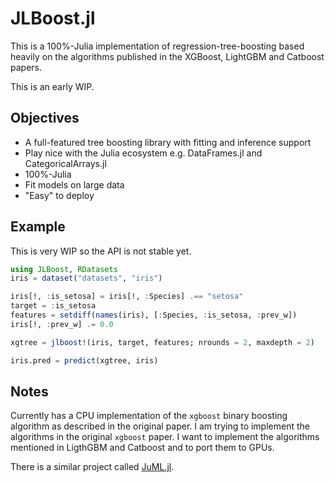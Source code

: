 # JLBoost.jl

This is a 100%-Julia implementation of regression-tree-boosting based heavily on the algorithms published in the XGBoost, LightGBM and Catboost papers.

This is an early WIP.

## Objectives
* A full-featured tree boosting library with fitting and inference support
* Play nice with the Julia ecosystem e.g. DataFrames.jl and CategoricalArrays.jl
* 100%-Julia
* Fit models on large data
* "Easy" to deploy

## Example
This is very WIP so the API is not stable yet.

```julia
using JLBoost, RDatasets
iris = dataset("datasets", "iris")

iris[!, :is_setosa] = iris[!, :Species] .== "setosa"
target = :is_setosa
features = setdiff(names(iris), [:Species, :is_setosa, :prev_w])
iris[!, :prev_w] .= 0.0

xgtree = jlboost!(iris, target, features; nrounds = 2, maxdepth = 2)

iris.pred = predict(xgtree, iris)
```

## Notes

Currently has a CPU implementation of the `xgboost` binary boosting algorithm as described in the original paper. I am trying to implement the algorithms in the original `xgboost` paper. I want to implement the algorithms mentioned in LigthGBM and Catboost and to port them to GPUs.

There is a similar project called [JuML.jl](https://github.com/Statfactory/JuML.jl).
